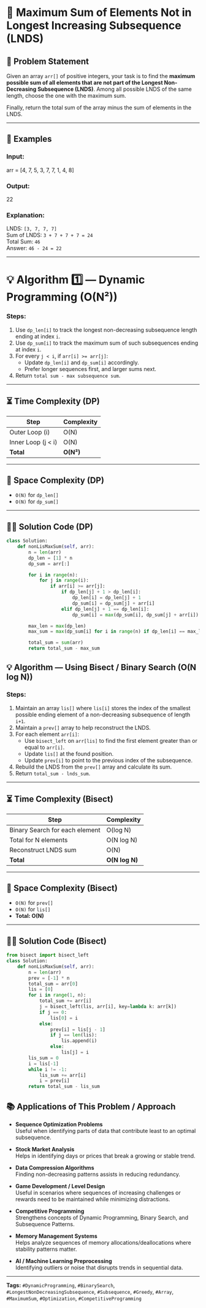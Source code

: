 # 🚀 Maximum Sum of Elements Not in Longest Increasing Subsequence (LNDS)

## 📝 Problem Statement
Given an array `arr[]` of positive integers, your task is to find the **maximum possible sum of all elements that are not part of the Longest Non-Decreasing Subsequence (LNDS)**. Among all possible LNDS of the same length, choose the one with the maximum sum.

Finally, return the total sum of the array minus the sum of elements in the LNDS.

---

## 🔔 Examples

### Input:
arr = [4, 7, 5, 3, 7, 7, 1, 4, 8]

### Output:
22


### Explanation:
LNDS: `[3, 7, 7, 7]`  
Sum of LNDS: `3 + 7 + 7 + 7 = 24`  
Total Sum: `46`  
Answer: `46 - 24 = 22`

---

# 💡 Algorithm 1️⃣ — **Dynamic Programming (O(N²))**

### Steps:
1. Use `dp_len[i]` to track the longest non-decreasing subsequence length ending at index `i`.
2. Use `dp_sum[i]` to track the maximum sum of such subsequences ending at index `i`.
3. For every `j < i`, if `arr[i] >= arr[j]`:
    - Update `dp_len[i]` and `dp_sum[i]` accordingly.
    - Prefer longer sequences first, and larger sums next.
4. Return `total sum - max subsequence sum`.

---

## ⏳ Time Complexity (DP)
| Step                         | Complexity  |
|-------------------------------|-------------|
| Outer Loop (i)                | O(N)        |
| Inner Loop (j < i)            | O(N)        |
| **Total**                     | **O(N²)**   |

---

## 🛑 Space Complexity (DP)
- `O(N)` for `dp_len[]`
- `O(N)` for `dp_sum[]`

---

## 🧑‍💻 Solution Code (DP)

```python
class Solution:
    def nonLisMaxSum(self, arr):
        n = len(arr)
        dp_len = [1] * n
        dp_sum = arr[:]

        for i in range(n):
            for j in range(i):
                if arr[i] >= arr[j]:
                    if dp_len[j] + 1 > dp_len[i]:
                        dp_len[i] = dp_len[j] + 1
                        dp_sum[i] = dp_sum[j] + arr[i]
                    elif dp_len[j] + 1 == dp_len[i]:
                        dp_sum[i] = max(dp_sum[i], dp_sum[j] + arr[i])

        max_len = max(dp_len)
        max_sum = max(dp_sum[i] for i in range(n) if dp_len[i] == max_len)

        total_sum = sum(arr)
        return total_sum - max_sum
```

## 💡 Algorithm — Using Bisect / Binary Search (O(N log N))

### Steps:
1. Maintain an array `lis[]` where `lis[i]` stores the index of the smallest possible ending element of a non-decreasing subsequence of length `i+1`.
2. Maintain a `prev[]` array to help reconstruct the LNDS.
3. For each element `arr[i]`:
   - Use `bisect_left` on `arr[lis]` to find the first element greater than or equal to `arr[i]`.
   - Update `lis[]` at the found position.
   - Update `prev[i]` to point to the previous index of the subsequence.
4. Rebuild the LNDS from the `prev[]` array and calculate its sum.
5. Return `total_sum - lnds_sum`.

---

## ⏳ Time Complexity (Bisect)
| Step                         | Complexity  |
|-------------------------------|-------------|
| Binary Search for each element| O(log N)    |
| Total for N elements          | O(N log N)  |
| Reconstruct LNDS sum          | O(N)        |
| **Total**                     | **O(N log N)** |

---

## 🛑 Space Complexity (Bisect)
- `O(N)` for `prev[]`
- `O(N)` for `lis[]`
- **Total: O(N)**

---

## 🧑‍💻 Solution Code (Bisect)

```python
from bisect import bisect_left
class Solution:
    def nonLisMaxSum(self, arr):
        n = len(arr)
        prev = [-1] * n
        total_sum = arr[0]
        lis = [0]
        for i in range(1, n):
            total_sum += arr[i]
            j = bisect_left(lis, arr[i], key=lambda k: arr[k])
            if j == 0:
                lis[0] = i
            else:
                prev[i] = lis[j - 1]
                if j == len(lis):
                    lis.append(i)
                else:
                    lis[j] = i
        lis_sum = 0
        i = lis[-1]
        while i != -1:
            lis_sum += arr[i]
            i = prev[i]
        return total_sum - lis_sum
```

## 📚 Applications of This Problem / Approach

- **Sequence Optimization Problems**  
  Useful when identifying parts of data that contribute least to an optimal subsequence.

- **Stock Market Analysis**  
  Helps in identifying days or prices that break a growing or stable trend.

- **Data Compression Algorithms**  
  Finding non-decreasing patterns assists in reducing redundancy.

- **Game Development / Level Design**  
  Useful in scenarios where sequences of increasing challenges or rewards need to be maintained while minimizing distractions.

- **Competitive Programming**  
  Strengthens concepts of Dynamic Programming, Binary Search, and Subsequence Patterns.

- **Memory Management Systems**  
  Helps analyze sequences of memory allocations/deallocations where stability patterns matter.

- **AI / Machine Learning Preprocessing**  
  Identifying outliers or noise that disrupts trends in sequential data.

---
**Tags:** `#DynamicProgramming`, `#BinarySearch`, `#LongestNonDecreasingSubsequence`, `#Subsequence`, `#Greedy`, `#Array`, `#MaximumSum`, `#Optimization`, `#CompetitiveProgramming`
